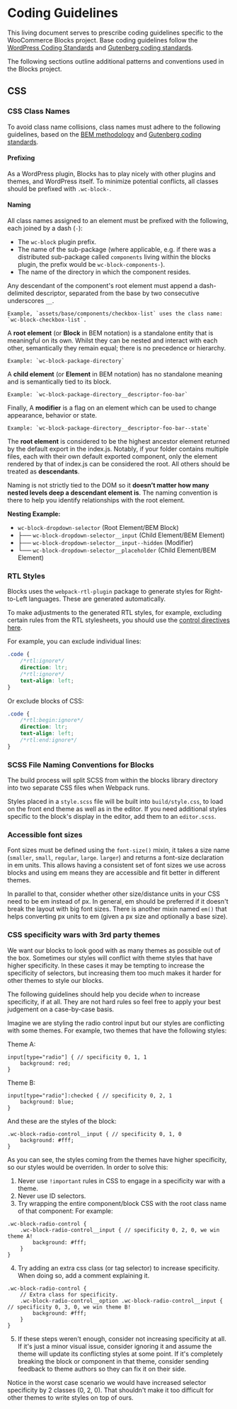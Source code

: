 # Coding Guidelines

This living document serves to prescribe coding guidelines specific to the WooCommerce Blocks project. Base coding guidelines follow the [WordPress Coding Standards](https://make.wordpress.org/core/handbook/best-practices/coding-standards/) and [Gutenberg coding standards](https://developer.wordpress.org/block-editor/contributors/develop/coding-guidelines/).

The following sections outline additional patterns and conventions used in the Blocks project.

## CSS

### CSS Class Names

To avoid class name collisions, class names must adhere to the following guidelines, based on the [BEM methodology](https://en.bem.info/methodology/) and [Gutenberg coding standards](https://developer.wordpress.org/block-editor/contributors/develop/coding-guidelines/).

#### Prefixing

As a WordPress plugin, Blocks has to play nicely with other plugins and themes, and WordPress itself. To minimize potential conflicts, all classes should be prefixed with `.wc-block-`.

#### Naming

All class names assigned to an element must be prefixed with the following, each joined by a dash (`-`):

-   The `wc-block` plugin prefix.
-   The name of the sub-package (where applicable, e.g. if there was a distributed sub-package called `components` living within the blocks plugin, the prefix would be `wc-block-components-`).
-   The name of the directory in which the component resides.

Any descendant of the component's root element must append a dash-delimited descriptor, separated from the base by two consecutive underscores `__`.

    Example, `assets/base/components/checkbox-list` uses the class name: `wc-block-checkbox-list`.

A **root element** (or **Block** in BEM notation) is a standalone entity that is meaningful on its own. Whilst they can be nested and interact with each other, semantically they remain equal; there is no precedence or hierarchy.

    Example: `wc-block-package-directory`

A **child element** (or **Element** in BEM notation) has no standalone meaning and is semantically tied to its block.

    Example: `wc-block-package-directory__descriptor-foo-bar`

Finally, A **modifier** is a flag on an element which can be used to change appearance, behavior or state.

    Example: `wc-block-package-directory__descriptor-foo-bar--state`

The **root element** is considered to be the highest ancestor element returned by the default export in the index.js. Notably, if your folder contains multiple files, each with their own default exported component, only the element rendered by that of index.js can be considered the root. All others should be treated as **descendants**.

Naming is not strictly tied to the DOM so it **doesn’t matter how many nested levels deep a descendant element is**. The naming convention is there to help you identify relationships with the root element.

**Nesting Example:**

-   `wc-block-dropdown-selector` (Root Element/BEM Block)
-   ├── `wc-block-dropdown-selector__input` (Child Element/BEM Element)
-   ├── `wc-block-dropdown-selector__input--hidden` (Modifier)
-   └── `wc-block-dropdown-selector__placeholder` (Child Element/BEM Element)

### RTL Styles

Blocks uses the `webpack-rtl-plugin` package to generate styles for Right-to-Left languages. These are generated automatically.

To make adjustments to the generated RTL styles, for example, excluding certain rules from the RTL stylesheets, you should use the [control directives here](https://rtlcss.com/learn/usage-guide/control-directives/index.html).

For example, you can exclude individual lines:

```css
.code {
	/*rtl:ignore*/
	direction: ltr;
	/*rtl:ignore*/
	text-align: left;
}
```

Or exclude blocks of CSS:

```css
.code {
	/*rtl:begin:ignore*/
	direction: ltr;
	text-align: left;
	/*rtl:end:ignore*/
}
```

### SCSS File Naming Conventions for Blocks

The build process will split SCSS from within the blocks library directory into two separate CSS files when Webpack runs.

Styles placed in a `style.scss` file will be built into `build/style.css`, to load on the front end theme as well as in the editor. If you need additional styles specific to the block's display in the editor, add them to an `editor.scss`.

### Accessible font sizes

Font sizes must be defined using the `font-size()` mixin, it takes a size name (`smaller`, `small`, `regular`, `large`. `larger`) and returns a font-size declaration in em units. This allows having a consistent set of font sizes we use across blocks and using em means they are accessible and fit better in different themes.

In parallel to that, consider whether other size/distance units in your CSS need to be em instead of px. In general, em should be preferred if it doesn't break the layout with big font sizes. There is another mixin named `em()` that helps converting px units to em (given a px size and optionally a base size).

### CSS specificity wars with 3rd party themes

We want our blocks to look good with as many themes as possible out of the box. Sometimes our styles will conflict with theme styles that have higher specificity. In these cases it may be tempting to increase the specificity of selectors, but increasing them too much makes it harder for other themes to style our blocks.

The following guidelines should help you decide _when_ to increase specificity, if at all. They are not hard rules so feel free to apply your best judgement on a case-by-case basis.

Imagine we are styling the radio control input but our styles are conflicting with some themes. For example, two themes that have the following styles:

Theme A:

```
input[type="radio"] { // specificity 0, 1, 1
	background: red;
}
```

Theme B:

```
input[type="radio"]:checked { // specificity 0, 2, 1
	background: blue;
}
```

And these are the styles of the block:

```
.wc-block-radio-control__input { // specificity 0, 1, 0
	background: #fff;
}
```

As you can see, the styles coming from the themes have higher specificity, so our styles would be overriden. In order to solve this:

1. Never use `!important` rules in CSS to engage in a specificity war with a theme.
2. Never use ID selectors.
3. Try wrapping the entire component/block CSS with the root class name of that component:
   For example:

```
.wc-block-radio-control {
	.wc-block-radio-control__input { // specificity 0, 2, 0, we win theme A!
		background: #fff;
	}
}
```

4. Try adding an extra css class (or tag selector) to increase specificity. When doing so, add a comment explaining it.

```
.wc-block-radio-control {
	// Extra class for specificity.
	.wc-block-radio-control__option .wc-block-radio-control__input { // specificity 0, 3, 0, we win theme B!
		background: #fff;
	}
}
```

5. If these steps weren't enough, consider not increasing specificity at all. If it's just a minor visual issue, consider ignoring it and assume the theme will update its conflicting styles at some point. If it's completely breaking the block or component in that theme, consider sending feedback to theme authors so they can fix it on their side.

Notice in the worst case scenario we would have increased selector specificity by 2 classes (0, 2, 0). That shouldn't make it too difficult for other themes to write styles on top of ours.
